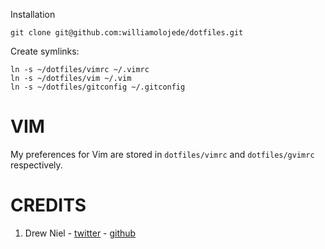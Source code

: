Installation

    git clone git@github.com:williamolojede/dotfiles.git

Create symlinks:

    ln -s ~/dotfiles/vimrc ~/.vimrc
    ln -s ~/dotfiles/vim ~/.vim
    ln -s ~/dotfiles/gitconfig ~/.gitconfig

# VIM #

My preferences for Vim are stored in `dotfiles/vimrc` and `dotfiles/gvimrc`
respectively.

# CREDITS
1. Drew Niel - [twitter](https://twitter.com/nelstrom) - [github](https://github.com/nelstrom)